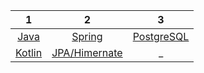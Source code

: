 |1                               |2                          |3                               |
|:------------------------------:|:-------------------------:|:------------------------------:|
| [Java](./java/page.md)         | [Spring](./spring/page.md)| [PostgreSQL](./postgre/page.md)|
| [Kotlin](./kotlin/page.md)     | [JPA/Himernate](./page.md)| _                              |
 
